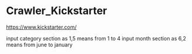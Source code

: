 # Crawler_Kickstarter
https://www.kickstarter.com/

input category section as 1,5 means from 1 to 4
input month section as 6,2 means from june to january
